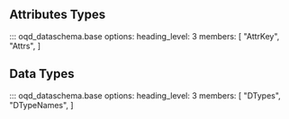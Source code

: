 ## Attributes Types

<!-- prettier-ignore -->
::: oqd_dataschema.base
    options:
        heading_level: 3
        members: [
            "AttrKey",
            "Attrs",
        ]

## Data Types

<!-- prettier-ignore -->
::: oqd_dataschema.base
    options:
        heading_level: 3
        members: [
            "DTypes",
            "DTypeNames",
        ]

